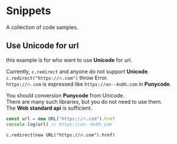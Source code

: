 # Snippets

A collection of code samples.

## Use Unicode for url

this example is for who want to use **Unicode** for url.  

Currently, `c.redirect` and anyone do not support **Unicode**.  
`c.redirect("https://🔥.com")` throw Error.  
`https://🔥.com` is expressed like `https://xn--4v8h.com` in **Punycode**.  

You should conversion **Punycode** from Unicode.  
There are many such libraries, but you do not need to use them.  
The **Web standard api** is sufficient.  

```typescript
const url = new URL("https://🔥.com").href
console.log(url) // https://xn--4v8h.com
```

`c.redirect(new URL("https://🔥.com").href)`
